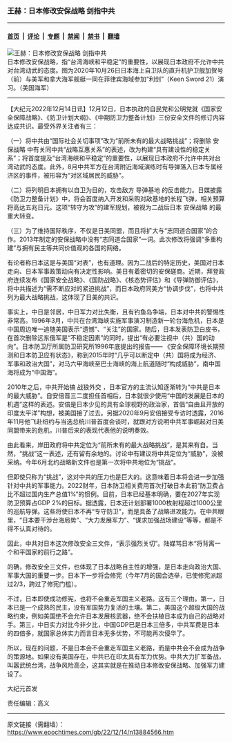 ### 王赫：日本修改安保战略 剑指中共

---

#### [首页](../../../..?n13884566) &nbsp;|&nbsp; [评论](../../../../../epoch-comment?n13884566) &nbsp;|&nbsp; [专题](../../../../../epoch-special?n13884566) &nbsp;|&nbsp; [禁闻](../../../../../epoch-news?n13884566) &nbsp;|&nbsp; [禁书](../../../../../books?n13884566) &nbsp;|&nbsp; [翻墙](https://github.com/gfw-breaker/nogfw/blob/master/README.md?n13884566)


<div><img alt="王赫：日本修改安保战略 剑指中共" class="attachment-djy_600_400 size-djy_600_400 wp-post-image" src="https://i.epochtimes.com/assets/uploads/2022/12/id13884583-50542047411_11d811fa41_o-600x400@1200x1200.jpeg"/>
<div class="caption">
 日本修改安保战略，指“台湾海峡和平稳定”的重要性，以展现日本政府不允许中共对台湾动武的态度。图为2020年10月26日日本海上自卫队的直升机护卫舰加贺号（前）与美军和拿大海军舰艇一同在菲律宾海域参加“利剑”（Keen Sword 21）演习。（美国海军）
</div></div><hr/><div class="post_content" id="artbody" itemprop="articleBody">
 <!-- article content begin -->
 <p>
  【大纪元2022年12月14日讯】12月12日，日本执政的自民党和公明党就《国家安全保障战略》、《防卫计划大纲》、《中期防卫力整备计划》三份安全文件的修订内容达成共识。最受外界关注者有三：
 </p>
 <p>
  （一）将中共由“国际社会关切事项”改为“前所未有的最大战略挑战”；将删除
  <ok href="https://www.epochtimes.com/gb/tag/%E5%AE%89%E4%BF%9D%E6%88%98%E7%95%A5.html">
   安保战略
  </ok>
  中有关同中共“战略互惠关系”的表述，改为构建“具有建设性的稳定关系”；将首度提及“台湾海峡和平稳定”的重要性，以展现日本政府不允许中共对台湾动武的态度。此外，8月中共军方在台湾附近海域演练时有导弹落入日本专属经济区的事件，被形容为“对区域居民的威胁”。
 </p>
 <p>
  （二）将列明日本拥有以自卫为目的，攻击敌方
  <ok href="https://www.epochtimes.com/gb/tag/%E5%AF%BC%E5%BC%B9%E5%9F%BA%E5%9C%B0.html">
   导弹基地
  </ok>
  的反击能力。日媒披露《防卫力整备计划》中，将会首度纳入开发和采购对敌基地的长程飞弹，相关预算将高达五兆日元。这项“转守为攻”的建军规划，被视为二战后日本
  <ok href="https://www.epochtimes.com/gb/tag/%E5%AE%89%E4%BF%9D%E6%88%98%E7%95%A5.html">
   安保战略
  </ok>
  的最重大转变。
 </p>
 <p>
  （三）为了维持国际秩序，不仅是日美同盟，而且将扩大与“志同道合国家”的合作。2013年制定的安保战略中没有“志同道合国家”一词。此次修改将强调“多重构建”与拥有民主等共同价值观的各国的网络。
 </p>
 <p>
  有论者称日本这是与美国“对表”，也有道理。因为二战后的特定历史，美国对日本走向、日本军事政策动向有决定性影响。美日有着密切的安保磋商。近期，拜登政府连续发布《国家安全战略》、《国防战略》、《核态势评估》和《导弹防御评估》，将中共描述为“需不断应对的紧迫挑战”，而日本政府同美方“协调步伐”，也将中共列为最大战略挑战，这体现了日美的共识。
 </p>
 <p>
  事实上，中日是邻居，中日军力对比失衡，且有钓鱼岛争端，日本对中共的警惕性非常高。1996年3月，中共在台湾海峡实施军事演习制造新一轮台海危机，日本是中国周边唯一追随美国表示“遗憾”、“关注”的国家。随后，日本发表防卫白皮书，在首次删除远东俄军是“不稳定因素”的同时，提出“有必要注视中（共）国的动向”。日本防卫厅所属防卫研究所1996年底提出的报告—— 《安全保障环境长期预测和日本防卫应有状态》，称到2015年时“几乎可以断定中（共）国将成为经济、军事和政治大国”，对马六甲海峡至巴士海峡的海上航道随时“构成威胁”，南中国海将成为“中国海”。
 </p>
 <p>
  2010年之后，中共开始搞
  <ok href="https://www.epochtimes.com/gb/tag/%E6%88%98%E7%8B%BC%E5%A4%96%E4%BA%A4.html">
   战狼外交
  </ok>
  ，日本官方的主流认知逐渐转为“中共是日本的最大威胁”。自安倍晋三二度担任首相后，日本就很少使用“中国的发展是日本的机遇”这样的表述。安倍是日本少见的具有全球视野的政治家，首倡“自由且开放的印度太平洋”构想，被美国接了过去。另据2020年9月安倍接受专访时透露，2016年11月他飞赴纽约与当选总统川普首度会谈时，就跟对方说明中共军事崛起对日美同盟带来的危机，川普后来的表现代表他的说明奏效。
 </p>
 <p>
  由此看来，岸田政府将中共定位为“前所未有的最大战略挑战”，是其来有自。当然，“挑战”这一表述，还有留有余地的。讨论中有建议将中共定位为“威胁”，没被采纳。今年6月北约战略新文件也是第一次将中共地位为“挑战”。
 </p>
 <p>
  但即使只称为“挑战”，这对中共的压力也是巨大的。这意味着日本将会进一步加强针对中共的军事能力。2022财年，日本防卫相关费用首次打破日本此前“防卫费占比不超过国内生产总值1%”的惯例。目前，日本已经基本明确，要在2027年实现防卫预算占GDP 2%的目标。据透露，日本还计划部署1000枚射程超过1000公里的巡航导弹。这些将使日本不再“专守防卫”，而是具备了战略进攻能力。在中共眼里，“日本要干涉台海局势”、“大力发展军力”、“谋求加强战场建设”等等，都是不得不认真对待的。
 </p>
 <p>
  因此，中共对日本这次修改安全三文件，“表示强烈关切”。陆媒骂日本“将背离一个和平国家的前行之路”。
 </p>
 <p>
  的确，修改安全三文件，也体现了日本战略自主性的增强，是日本走向政治大国、军事大国的重要一步。日本下一步将会修宪（今年7月的国会选举，已使修宪派超过2/3，跨过了修宪门槛）。
 </p>
 <p>
  不过，日本即使成功修宪，也将不会重走军国主义老路。这有三个理由。第一，日本已是一个成熟的民主，没有军国势力复活的土壤。第二，美国这个超级大国的战略约束，例如美国绝不会允许日本发展核武器，绝不会扶植日本成为自己的战略对手。第三，中日实力对比今非夕比，中国GDP已是日本三倍多，中共军费是日本的四倍多，就国家总体实力而言日本无多优势，不可能再次侵华了。
 </p>
 <p>
  所以，现在的问题，不是日本会不会重走军国主义老路，而是中共会不会成为战争的策源地。如果没有美国存在，中共已在印太具有军力优势。中共大力扩军备战，叫嚣武统台湾，战争风险高企，这其实就是在推动日本修改安保战略、加强军力建设了。
 </p>
 <p>
  大纪元首发
 </p>
 <p>
  责任编辑：高义
 </p>
 <!-- article content end -->
 <div id="below_article_ad">
 </div>
</div>


---

原文链接（需翻墙）：https://www.epochtimes.com/gb/22/12/14/n13884566.htm
